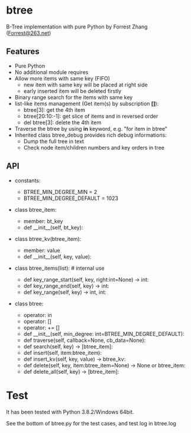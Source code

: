 # btree
B-Tree implementation with pure Python by Forrest Zhang (Forrest@263.net)

## Features
* Pure Python
* No additional module requires
* Allow more items with same key (FIFO)
    * new item with same key will be placed at right side
    * early inserted item will be deleted firstly
* Binary range search for the items with same key
* list-like items management (Get item(s) by subscription __[]__):
    * btree[3]: get the 4th item
    * btree[20:10:-1]: get slice of items and in reversed order
    * del btree[3]: delete the 4th item
* Traverse the btree by using __in__ keyword, e.g. "for item in btree"
* Inherited class btree_debug provides rich debug informations:
    * Dump the full tree in text
    * Check node item/children numbers and key orders in tree

## API
* constants:
    * BTREE_MIN_DEGREE_MIN = 2
    * BTREE_MIN_DEGREE_DEFAULT = 1023

* class btree_item:
    * member: bt_key
    * def \_\_init\_\_(self, bt_key):

* class btree_kv(btree_item):
    * member: value
    * def \_\_init\_\_(self, key, value):

* class btree_items(list):  # internal use
    * def key_range_start(self, key, right:int=None) -> int:
    * def key_range_end(self, key) -> int:
    * def key_range(self, key) -> int, int:

* class btree:
    * operator: in
    * operator: []
    * operator: += []
    * def \_\_init\_\_(self, min_degree: int=BTREE_MIN_DEGREE_DEFAULT):
    * def traverse(self, callback=None, cb_data=None):
    * def search(self, key) -> [btree_item]:
    * def insert(self, item:btree_item):
    * def insert_kv(self, key, value) -> btree_kv:
    * def delete(self, key, item:btree_item=None) -> None or btree_item:
    * def delete_all(self, key) -> [btree_item]:


# Test
It has been tested with Python 3.8.2/Windows 64bit.

See the bottom of btree.py for the test cases, and test log in btree.log

